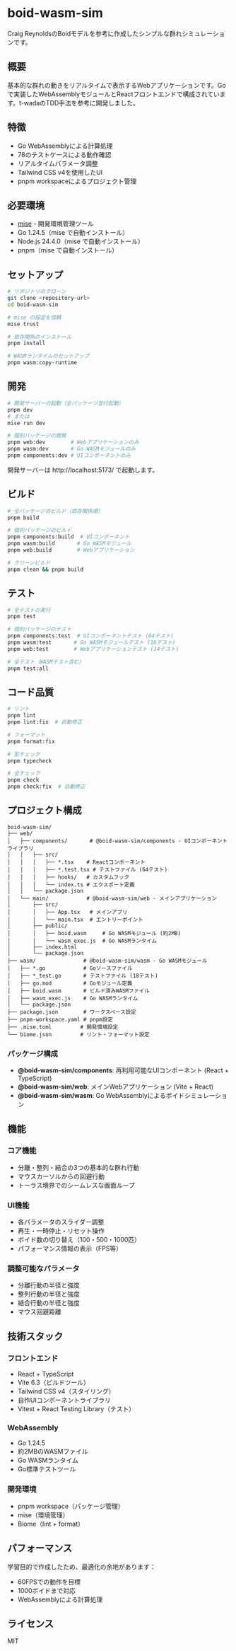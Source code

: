 # boid-wasm-sim

Craig ReynoldsのBoidモデルを参考に作成したシンプルな群れシミュレーションです。

## 概要

基本的な群れの動きをリアルタイムで表示するWebアプリケーションです。Goで実装したWebAssemblyモジュールとReactフロントエンドで構成されています。t-wadaのTDD手法を参考に開発しました。

## 特徴

- Go WebAssemblyによる計算処理
- 78のテストケースによる動作確認
- リアルタイムパラメータ調整
- Tailwind CSS v4を使用したUI
- pnpm workspaceによるプロジェクト管理

## 必要環境

- [mise](https://github.com/jdx/mise) - 開発環境管理ツール
- Go 1.24.5（mise で自動インストール）
- Node.js 24.4.0（mise で自動インストール）
- pnpm（mise で自動インストール）

## セットアップ

```bash
# リポジトリのクローン
git clone <repository-url>
cd boid-wasm-sim

# mise の設定を信頼
mise trust

# 依存関係のインストール
pnpm install

# WASMランタイムのセットアップ
pnpm wasm:copy-runtime
```

## 開発

```bash
# 開発サーバーの起動（全パッケージ並行起動）
pnpm dev
# または
mise run dev

# 個別パッケージの開発
pnpm web:dev        # Webアプリケーションのみ
pnpm wasm:dev       # Go WASMモジュールのみ
pnpm components:dev # UIコンポーネントのみ
```

開発サーバーは http://localhost:5173/ で起動します。

## ビルド

```bash
# 全パッケージのビルド（依存関係順）
pnpm build

# 個別パッケージのビルド
pnpm components:build  # UIコンポーネント
pnpm wasm:build       # Go WASMモジュール
pnpm web:build        # Webアプリケーション

# クリーンビルド
pnpm clean && pnpm build
```

## テスト

```bash
# 全テストの実行
pnpm test

# 個別パッケージのテスト
pnpm components:test  # UIコンポーネントテスト (64テスト)
pnpm wasm:test       # Go WASMモジュールテスト (18テスト)
pnpm web:test        # Webアプリケーションテスト (14テスト)

# 全テスト（WASMテスト含む）
pnpm test:all
```

## コード品質

```bash
# リント
pnpm lint
pnpm lint:fix  # 自動修正

# フォーマット
pnpm format:fix

# 型チェック
pnpm typecheck

# 全チェック
pnpm check
pnpm check:fix  # 自動修正
```

## プロジェクト構成

```
boid-wasm-sim/
├── web/
│   ├── components/       # @boid-wasm-sim/components - UIコンポーネントライブラリ
│   │   ├── src/
│   │   │   ├── *.tsx    # Reactコンポーネント
│   │   │   ├── *.test.tsx # テストファイル (64テスト)
│   │   │   ├── hooks/   # カスタムフック
│   │   │   └── index.ts # エクスポート定義
│   │   └── package.json
│   └── main/            # @boid-wasm-sim/web - メインアプリケーション
│       ├── src/
│       │   ├── App.tsx   # メインアプリ
│       │   └── main.tsx  # エントリーポイント
│       ├── public/
│       │   ├── boid.wasm     # Go WASMモジュール (約2MB)
│       │   └── wasm_exec.js  # Go WASMランタイム
│       ├── index.html
│       └── package.json
├── wasm/               # @boid-wasm-sim/wasm - Go WASMモジュール
│   ├── *.go            # Goソースファイル
│   ├── *_test.go       # テストファイル (18テスト)
│   ├── go.mod          # Goモジュール定義
│   ├── boid.wasm       # ビルド済みWASMファイル
│   ├── wasm_exec.js    # Go WASMランタイム
│   └── package.json
├── package.json        # ワークスペース設定
├── pnpm-workspace.yaml # pnpm設定
├── .mise.toml         # 開発環境設定
└── biome.json         # リント・フォーマット設定
```

### パッケージ構成

- **@boid-wasm-sim/components**: 再利用可能なUIコンポーネント (React + TypeScript)
- **@boid-wasm-sim/web**: メインWebアプリケーション (Vite + React)
- **@boid-wasm-sim/wasm**: Go WebAssemblyによるボイドシミュレーション

## 機能

### コア機能
- 分離・整列・結合の3つの基本的な群れ行動
- マウスカーソルからの回避行動
- トーラス境界でのシームレスな画面ループ

### UI機能
- 各パラメータのスライダー調整
- 再生・一時停止・リセット操作
- ボイド数の切り替え（100・500・1000匹）
- パフォーマンス情報の表示（FPS等）

### 調整可能なパラメータ
- 分離行動の半径と強度
- 整列行動の半径と強度
- 結合行動の半径と強度
- マウス回避距離

## 技術スタック

### フロントエンド
- React + TypeScript
- Vite 6.3（ビルドツール）
- Tailwind CSS v4（スタイリング）
- 自作UIコンポーネントライブラリ
- Vitest + React Testing Library（テスト）

### WebAssembly
- Go 1.24.5
- 約2MBのWASMファイル
- Go WASMランタイム
- Go標準テストツール

### 開発環境
- pnpm workspace（パッケージ管理）
- mise（環境管理）
- Biome（lint + format）

## パフォーマンス

学習目的で作成したため、最適化の余地があります：
- 60FPSでの動作を目標
- 1000ボイドまで対応
- WebAssemblyによる計算処理

## ライセンス

MIT

